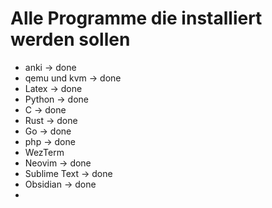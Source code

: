 # Alle Programme die installiert werden sollen

- anki -> done
- qemu und kvm -> done
- Latex -> done
- Python -> done
- C -> done
- Rust -> done
- Go -> done
- php -> done
- WezTerm
- Neovim -> done
- Sublime Text -> done
- Obsidian -> done
- 
